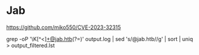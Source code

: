# Jab

https://github.com/miko550/CVE-2023-32315

grep -oP '<value>\K[^<]+@jab.htb(?=</value>)' output.log | sed 's/@jab.htb//g' | sort | uniq > output_filtered.lst
